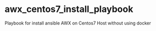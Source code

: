 # awx_centos7_install_playbook

Playbook for install ansible AWX on Centos7 Host without using docker
